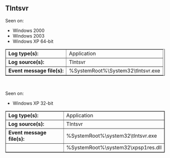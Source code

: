 ## Tlntsvr

Seen on:
* Windows 2000
* Windows 2003
* Windows XP 64-bit

<table border="1" class="docutils">
  <tbody>
    <tr>
      <td><b>Log type(s):</b></td>
      <td>Application</td>
    </tr>
    <tr>
      <td><b>Log source(s):</b></td>
      <td>Tlntsvr</td>
    </tr>
    <tr>
      <td><b>Event message file(s):</b></td>
      <td>%SystemRoot%\System32\tlntsvr.exe</td>
    </tr>
  </tbody>
</table>

&nbsp;

Seen on:
* Windows XP 32-bit

<table border="1" class="docutils">
  <tbody>
    <tr>
      <td><b>Log type(s):</b></td>
      <td>Application</td>
    </tr>
    <tr>
      <td><b>Log source(s):</b></td>
      <td>Tlntsvr</td>
    </tr>
    <tr>
      <td><b>Event message file(s):</b></td>
      <td>%SystemRoot%\system32\tlntsvr.exe</td>
    </tr>
    <tr>
      <td>&nbsp;</td>
      <td>%SystemRoot%\system32\xpsp1res.dll</td>
    </tr>
  </tbody>
</table>

&nbsp;

